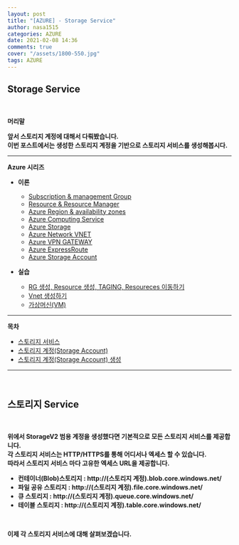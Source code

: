 ```yaml
---
layout: post
title: "[AZURE] - Storage Service"
author: nasa1515
categories: AZURE
date: 2021-02-08 14:36
comments: true
cover: "/assets/1800-550.jpg"
tags: AZURE
---
```




## **Storage Service**


<br/>

**머리말**  
  
**앞서 스토리지 계정에 대해서 다뤄봤습니다.**  
**이번 포스트에서는 생성한 스토리지 계정을 기반으로 스토리지 서비스를 생성해봅시다.** 

 
---

**Azure 시리즈**

* **이론**

    - [Subscription & management Group](https://nasa1515.github.io/azure/2021/01/21/azure.subscriptions.html)
    - [Resource & Resource Manager](https://nasa1515.github.io/azure/2021/01/22/azure-resoure.html)
    - [Azure Region & availability zones](https://nasa1515.github.io/azure/2021/01/22/azure.region.html)
    - [Azure Computing Service](https://nasa1515.github.io/azure/2021/01/25/azure.compute.html)
    - [Azure Storage](https://nasa1515.github.io/azure/2021/01/26/azure.storage.html)
    - [Azure Network VNET](https://nasa1515.github.io/azure/2021/01/26/azure-vnet.html)
    - [Azure VPN GATEWAY](https://nasa1515.github.io/azure/2021/01/27/Azure-VPN.html)
    - [Azure ExpressRoute](https://nasa1515.github.io/azure/2021/01/27/azure-expreroute.html)
    - [Azure Storage Account](https://nasa1515.github.io/azure/2021/02/08/storage2.html)


* **실습**

    - [RG 생성, Resource 생성, TAGING, Resoureces 이동하기](https://nasa1515.github.io/azure/2021/02/05/azure-resource2.html)
    - [Vnet 생성하기](https://nasa1515.github.io/azure/2021/02/05/vnet2.html)
    - [가상머신(VM)](https://nasa1515.github.io/azure/2021/02/08/VM2.html)

---



**목차**


- [스토리지 서비스](#a1)
- [스토리지 계정(Storage Account)](#a2)
- [스토리지 계정(Storage Account) 생성](#a3)

--- 

<br/>

## **스토리지 Service**   <a name="a1"></a>

<br/>

**위에서 StorageV2 범용 계정을 생성했다면 기본적으로 모든 스토리지 서비스를 제공합니다.**  
**각 스토리지 서비스는 HTTP/HTTPS를 통해 어디서나 엑세스 할 수 있습니다.**  
**따라서 스토리지 서비스 마다 고유한 엑세스 URL을 제공합니다.** 

* **컨테이너(Blob)스토리지 : http://(스토리지 계정).blob.core.windows.net/**
* **파일 공유 스토리지 : http://(스토리지 계정).file.core.windows.net/**
* **큐 스토리지 : http://(스토리지 계정).queue.core.windows.net/**
* **테이블 스토리지 : http://(스토리지 계정).table.core.windows.net/**

<br/>

**이제 각 스토리지 서비스에 대해 살펴보겠습니다.**

